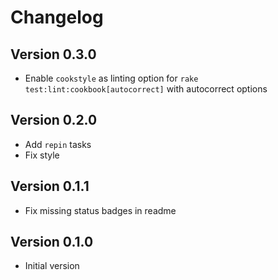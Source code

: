 # Changelog

## Version 0.3.0

- Enable `cookstyle` as linting option for `rake test:lint:cookbook[autocorrect]` with autocorrect options

## Version 0.2.0

- Add `repin` tasks
- Fix style

## Version 0.1.1

- Fix missing status badges in readme

## Version 0.1.0

- Initial version
